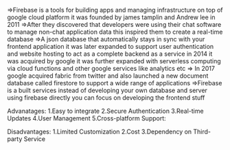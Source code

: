 =>Firebase is a tools for building apps and managing infrastructure on top of google cloud platform it was founded by james tamplin and Andrew lee in 2011
=>After they discovered that developers were using their chat software to manage non-chat application data this inspired them to create a real-time database
=>A json database that automatically stays in sync with your frontend application it was later expanded to support user authentication and website hosting to act as a complete backend as a service in 2014 it was acquired by google it was further expanded with serverless computing via cloud functions and other google services like analytics etc 
=> In 2017 google acquired fabric from twitter and also launched a new document database called firestore to support a wide range of applications 
=>Firebase is a built services instead of developing your own database and server using firebase directly you can focus on developing the frontend stuff

Advanatages:
1.Easy to integrate
2.Secure Authentication
3.Real-time Updates
4.User Management
5.Cross-platform Support:

Disadvantages:
1.Limited Customization
2.Cost
3.Dependency on Third-party Service
